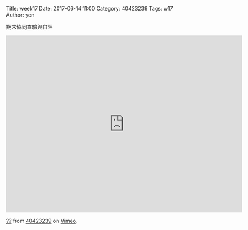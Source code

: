 Title: week17
Date: 2017-06-14 11:00
Category: 40423239
Tags: w17
Author: yen
<p>期末協同查驗與自評</p>
<!-- PELICAN_END_SUMMARY -->
<iframe src="https://player.vimeo.com/video/221517551" width="640" height="480" frameborder="0" webkitallowfullscreen mozallowfullscreen allowfullscreen></iframe>
<p><a href="https://vimeo.com/221517551">??</a> from <a href="https://vimeo.com/user65601109">40423239</a> on <a href="https://vimeo.com">Vimeo</a>.</p>

<pre class="brush:python:>

ѲԓolveSpaceREVa


Group.h.v=00000001
Group.type=5000
Group.name=#references
Group.color=ff000000
Group.skipFirst=0
Group.predef.swapUV=0
Group.predef.negateU=0
Group.predef.negateV=0
Group.visible=1
Group.suppress=0
Group.relaxConstraints=0
Group.allowRedundant=0
Group.allDimsReference=0
Group.remap={
}
AddGroup

Group.h.v=00000002
Group.type=5001
Group.order=1
Group.name=sketch-in-plane
Group.activeWorkplane.v=80020000
Group.color=ff000000
Group.subtype=6000
Group.skipFirst=0
Group.predef.q.w=1.00000000000000000000
Group.predef.origin.v=00010001
Group.predef.swapUV=0
Group.predef.negateU=0
Group.predef.negateV=0
Group.visible=1
Group.suppress=0
Group.relaxConstraints=0
Group.allowRedundant=0
Group.allDimsReference=0
Group.remap={
}
AddGroup

Param.h.v.=00010010
AddParam

Param.h.v.=00010011
AddParam

Param.h.v.=00010012
AddParam

Param.h.v.=00010020
Param.val=1.00000000000000000000
AddParam

Param.h.v.=00010021
AddParam

Param.h.v.=00010022
AddParam

Param.h.v.=00010023
AddParam

Param.h.v.=00020010
AddParam

Param.h.v.=00020011
AddParam

Param.h.v.=00020012
AddParam

Param.h.v.=00020020
Param.val=0.50000000000000000000
AddParam

Param.h.v.=00020021
Param.val=0.50000000000000000000
AddParam

Param.h.v.=00020022
Param.val=0.50000000000000000000
AddParam

Param.h.v.=00020023
Param.val=0.50000000000000000000
AddParam

Param.h.v.=00030010
AddParam

Param.h.v.=00030011
AddParam

Param.h.v.=00030012
AddParam

Param.h.v.=00030020
Param.val=0.50000000000000000000
AddParam

Param.h.v.=00030021
Param.val=-0.50000000000000000000
AddParam

Param.h.v.=00030022
Param.val=-0.50000000000000000000
AddParam

Param.h.v.=00030023
Param.val=-0.50000000000000000000
AddParam

Param.h.v.=00080010
Param.val=2.98836238730120000000
AddParam

Param.h.v.=00080011
Param.val=6.40856382055788560000
AddParam

Param.h.v.=00080013
Param.val=-6.40856382055788390000
AddParam

Param.h.v.=00080014
Param.val=2.98836238730119950000
AddParam

Param.h.v.=00090010
Param.val=-6.40856382055788390000
AddParam

Param.h.v.=00090011
Param.val=2.98836238730119950000
AddParam

Param.h.v.=00090013
Param.val=7.27224191246885890000
AddParam

Param.h.v.=00090014
Param.val=-34.59934244413513900000
AddParam

Param.h.v.=000a0010
Param.val=7.27224191246885890000
AddParam

Param.h.v.=000a0011
Param.val=-34.59934244413513900000
AddParam

Param.h.v.=000a0013
Param.val=16.66916812032794200000
AddParam

Param.h.v.=000a0014
Param.val=-31.17914101087845300000
AddParam

Param.h.v.=000b0010
Param.val=16.66916812032794200000
AddParam

Param.h.v.=000b0011
Param.val=-31.17914101087845300000
AddParam

Param.h.v.=000b0013
Param.val=2.98836238730120000000
AddParam

Param.h.v.=000b0014
Param.val=6.40856382055788560000
AddParam

Param.h.v.=000c0010
Param.val=-2.98836238730119640000
AddParam

Param.h.v.=000c0011
Param.val=6.40856382055788650000
AddParam

Param.h.v.=000c0013
Param.val=-16.66916812032795300000
AddParam

Param.h.v.=000c0014
Param.val=-31.17914101087845000000
AddParam

Param.h.v.=000d0010
Param.val=-16.66916812032795300000
AddParam

Param.h.v.=000d0011
Param.val=-31.17914101087845000000
AddParam

Param.h.v.=000d0013
Param.val=-7.27224191246887220000
AddParam

Param.h.v.=000d0014
Param.val=-34.59934244413513900000
AddParam

Param.h.v.=000e0010
Param.val=-7.27224191246887220000
AddParam

Param.h.v.=000e0011
Param.val=-34.59934244413513900000
AddParam

Param.h.v.=000e0013
Param.val=6.40856382055788650000
AddParam

Param.h.v.=000e0014
Param.val=2.98836238730119730000
AddParam

Param.h.v.=000f0010
Param.val=6.40856382055788650000
AddParam

Param.h.v.=000f0011
Param.val=2.98836238730119730000
AddParam

Param.h.v.=000f0013
Param.val=-2.98836238730119640000
AddParam

Param.h.v.=000f0014
Param.val=6.40856382055788650000
AddParam

Param.h.v.=00110010
AddParam

Param.h.v.=00110011
AddParam

Param.h.v.=00120010
AddParam

Param.h.v.=00120011
AddParam

Param.h.v.=00130010
AddParam

Param.h.v.=00130011
AddParam

Param.h.v.=00140010
AddParam

Param.h.v.=00140011
AddParam

Param.h.v.=00140040
Param.val=1.50000000000000000000
AddParam

Request.h.v=00000001
Request.type=100
Request.group.v=00000001
Request.construction=0
AddRequest

Request.h.v=00000002
Request.type=100
Request.group.v=00000001
Request.construction=0
AddRequest

Request.h.v=00000003
Request.type=100
Request.group.v=00000001
Request.construction=0
AddRequest

Request.h.v=00000008
Request.type=200
Request.workplane.v=80020000
Request.group.v=00000002
Request.construction=0
AddRequest

Request.h.v=00000009
Request.type=200
Request.workplane.v=80020000
Request.group.v=00000002
Request.construction=0
AddRequest

Request.h.v=0000000a
Request.type=200
Request.workplane.v=80020000
Request.group.v=00000002
Request.construction=0
AddRequest

Request.h.v=0000000b
Request.type=200
Request.workplane.v=80020000
Request.group.v=00000002
Request.construction=0
AddRequest

Request.h.v=0000000c
Request.type=200
Request.workplane.v=80020000
Request.group.v=00000002
Request.construction=0
AddRequest

Request.h.v=0000000d
Request.type=200
Request.workplane.v=80020000
Request.group.v=00000002
Request.construction=0
AddRequest

Request.h.v=0000000e
Request.type=200
Request.workplane.v=80020000
Request.group.v=00000002
Request.construction=0
AddRequest

Request.h.v=0000000f
Request.type=200
Request.workplane.v=80020000
Request.group.v=00000002
Request.construction=0
AddRequest

Request.h.v=00000011
Request.type=101
Request.workplane.v=80020000
Request.group.v=00000002
Request.construction=0
AddRequest

Request.h.v=00000012
Request.type=101
Request.workplane.v=80020000
Request.group.v=00000002
Request.construction=0
AddRequest

Request.h.v=00000013
Request.type=101
Request.workplane.v=80020000
Request.group.v=00000002
Request.construction=0
AddRequest

Request.h.v=00000014
Request.type=400
Request.workplane.v=80020000
Request.group.v=00000002
Request.construction=0
AddRequest

Entity.h.v=00010000
Entity.type=10000
Entity.construction=0
Entity.point[0].v=00010001
Entity.normal.v=00010020
Entity.actVisible=1
AddEntity

Entity.h.v=00010001
Entity.type=2000
Entity.construction=0
Entity.actVisible=1
AddEntity

Entity.h.v=00010020
Entity.type=3000
Entity.construction=0
Entity.point[0].v=00010001
Entity.actNormal.w=1.00000000000000000000
Entity.actVisible=1
AddEntity

Entity.h.v=00020000
Entity.type=10000
Entity.construction=0
Entity.point[0].v=00020001
Entity.normal.v=00020020
Entity.actVisible=1
AddEntity

Entity.h.v=00020001
Entity.type=2000
Entity.construction=0
Entity.actVisible=1
AddEntity

Entity.h.v=00020020
Entity.type=3000
Entity.construction=0
Entity.point[0].v=00020001
Entity.actNormal.w=0.50000000000000000000
Entity.actNormal.vx=0.50000000000000000000
Entity.actNormal.vy=0.50000000000000000000
Entity.actNormal.vz=0.50000000000000000000
Entity.actVisible=1
AddEntity

Entity.h.v=00030000
Entity.type=10000
Entity.construction=0
Entity.point[0].v=00030001
Entity.normal.v=00030020
Entity.actVisible=1
AddEntity

Entity.h.v=00030001
Entity.type=2000
Entity.construction=0
Entity.actVisible=1
AddEntity

Entity.h.v=00030020
Entity.type=3000
Entity.construction=0
Entity.point[0].v=00030001
Entity.actNormal.w=0.50000000000000000000
Entity.actNormal.vx=-0.50000000000000000000
Entity.actNormal.vy=-0.50000000000000000000
Entity.actNormal.vz=-0.50000000000000000000
Entity.actVisible=1
AddEntity

Entity.h.v=00080000
Entity.type=11000
Entity.construction=0
Entity.point[0].v=00080001
Entity.point[1].v=00080002
Entity.workplane.v=80020000
Entity.actVisible=1
AddEntity

Entity.h.v=00080001
Entity.type=2001
Entity.construction=0
Entity.workplane.v=80020000
Entity.actPoint.x=2.98836238730120000000
Entity.actPoint.y=6.40856382055788560000
Entity.actVisible=1
AddEntity

Entity.h.v=00080002
Entity.type=2001
Entity.construction=0
Entity.workplane.v=80020000
Entity.actPoint.x=-6.40856382055788390000
Entity.actPoint.y=2.98836238730119950000
Entity.actVisible=1
AddEntity

Entity.h.v=00090000
Entity.type=11000
Entity.construction=0
Entity.point[0].v=00090001
Entity.point[1].v=00090002
Entity.workplane.v=80020000
Entity.actVisible=1
AddEntity

Entity.h.v=00090001
Entity.type=2001
Entity.construction=0
Entity.workplane.v=80020000
Entity.actPoint.x=-6.40856382055788390000
Entity.actPoint.y=2.98836238730119950000
Entity.actVisible=1
AddEntity

Entity.h.v=00090002
Entity.type=2001
Entity.construction=0
Entity.workplane.v=80020000
Entity.actPoint.x=7.27224191246885890000
Entity.actPoint.y=-34.59934244413513900000
Entity.actVisible=1
AddEntity

Entity.h.v=000a0000
Entity.type=11000
Entity.construction=0
Entity.point[0].v=000a0001
Entity.point[1].v=000a0002
Entity.workplane.v=80020000
Entity.actVisible=1
AddEntity

Entity.h.v=000a0001
Entity.type=2001
Entity.construction=0
Entity.workplane.v=80020000
Entity.actPoint.x=7.27224191246885890000
Entity.actPoint.y=-34.59934244413513900000
Entity.actVisible=1
AddEntity

Entity.h.v=000a0002
Entity.type=2001
Entity.construction=0
Entity.workplane.v=80020000
Entity.actPoint.x=16.66916812032794200000
Entity.actPoint.y=-31.17914101087845300000
Entity.actVisible=1
AddEntity

Entity.h.v=000b0000
Entity.type=11000
Entity.construction=0
Entity.point[0].v=000b0001
Entity.point[1].v=000b0002
Entity.workplane.v=80020000
Entity.actVisible=1
AddEntity

Entity.h.v=000b0001
Entity.type=2001
Entity.construction=0
Entity.workplane.v=80020000
Entity.actPoint.x=16.66916812032794200000
Entity.actPoint.y=-31.17914101087845300000
Entity.actVisible=1
AddEntity

Entity.h.v=000b0002
Entity.type=2001
Entity.construction=0
Entity.workplane.v=80020000
Entity.actPoint.x=2.98836238730120000000
Entity.actPoint.y=6.40856382055788560000
Entity.actVisible=1
AddEntity

Entity.h.v=000c0000
Entity.type=11000
Entity.construction=0
Entity.point[0].v=000c0001
Entity.point[1].v=000c0002
Entity.workplane.v=80020000
Entity.actVisible=1
AddEntity

Entity.h.v=000c0001
Entity.type=2001
Entity.construction=0
Entity.workplane.v=80020000
Entity.actPoint.x=-2.98836238730119640000
Entity.actPoint.y=6.40856382055788650000
Entity.actVisible=1
AddEntity

Entity.h.v=000c0002
Entity.type=2001
Entity.construction=0
Entity.workplane.v=80020000
Entity.actPoint.x=-16.66916812032795300000
Entity.actPoint.y=-31.17914101087845000000
Entity.actVisible=1
AddEntity

Entity.h.v=000d0000
Entity.type=11000
Entity.construction=0
Entity.point[0].v=000d0001
Entity.point[1].v=000d0002
Entity.workplane.v=80020000
Entity.actVisible=1
AddEntity

Entity.h.v=000d0001
Entity.type=2001
Entity.construction=0
Entity.workplane.v=80020000
Entity.actPoint.x=-16.66916812032795300000
Entity.actPoint.y=-31.17914101087845000000
Entity.actVisible=1
AddEntity

Entity.h.v=000d0002
Entity.type=2001
Entity.construction=0
Entity.workplane.v=80020000
Entity.actPoint.x=-7.27224191246887220000
Entity.actPoint.y=-34.59934244413513900000
Entity.actVisible=1
AddEntity

Entity.h.v=000e0000
Entity.type=11000
Entity.construction=0
Entity.point[0].v=000e0001
Entity.point[1].v=000e0002
Entity.workplane.v=80020000
Entity.actVisible=1
AddEntity

Entity.h.v=000e0001
Entity.type=2001
Entity.construction=0
Entity.workplane.v=80020000
Entity.actPoint.x=-7.27224191246887220000
Entity.actPoint.y=-34.59934244413513900000
Entity.actVisible=1
AddEntity

Entity.h.v=000e0002
Entity.type=2001
Entity.construction=0
Entity.workplane.v=80020000
Entity.actPoint.x=6.40856382055788650000
Entity.actPoint.y=2.98836238730119730000
Entity.actVisible=1
AddEntity

Entity.h.v=000f0000
Entity.type=11000
Entity.construction=0
Entity.point[0].v=000f0001
Entity.point[1].v=000f0002
Entity.workplane.v=80020000
Entity.actVisible=1
AddEntity

Entity.h.v=000f0001
Entity.type=2001
Entity.construction=0
Entity.workplane.v=80020000
Entity.actPoint.x=6.40856382055788650000
Entity.actPoint.y=2.98836238730119730000
Entity.actVisible=1
AddEntity

Entity.h.v=000f0002
Entity.type=2001
Entity.construction=0
Entity.workplane.v=80020000
Entity.actPoint.x=-2.98836238730119640000
Entity.actPoint.y=6.40856382055788650000
Entity.actVisible=1
AddEntity

Entity.h.v=00110000
Entity.type=2001
Entity.construction=0
Entity.workplane.v=80020000
Entity.actVisible=1
AddEntity

Entity.h.v=00120000
Entity.type=2001
Entity.construction=0
Entity.workplane.v=80020000
Entity.actVisible=1
AddEntity

Entity.h.v=00130000
Entity.type=2001
Entity.construction=0
Entity.workplane.v=80020000
Entity.actVisible=1
AddEntity

Entity.h.v=00140000
Entity.type=13000
Entity.construction=0
Entity.point[0].v=00140001
Entity.normal.v=00140020
Entity.distance.v=00140040
Entity.workplane.v=80020000
Entity.actVisible=1
AddEntity

Entity.h.v=00140001
Entity.type=2001
Entity.construction=0
Entity.workplane.v=80020000
Entity.actVisible=1
AddEntity

Entity.h.v=00140020
Entity.type=3001
Entity.construction=0
Entity.point[0].v=00140001
Entity.workplane.v=80020000
Entity.actNormal.w=1.00000000000000000000
Entity.actVisible=1
AddEntity

Entity.h.v=00140040
Entity.type=4000
Entity.construction=0
Entity.workplane.v=80020000
Entity.actDistance=1.50000000000000000000
Entity.actVisible=1
AddEntity

Entity.h.v=80020000
Entity.type=10000
Entity.construction=0
Entity.point[0].v=80020002
Entity.normal.v=80020001
Entity.actVisible=1
AddEntity

Entity.h.v=80020001
Entity.type=3010
Entity.construction=0
Entity.point[0].v=80020002
Entity.actNormal.w=1.00000000000000000000
Entity.actVisible=1
AddEntity

Entity.h.v=80020002
Entity.type=2012
Entity.construction=0
Entity.actVisible=1
AddEntity

Constraint.h.v=00000008
Constraint.type=20
Constraint.group.v=00000002
Constraint.workplane.v=80020000
Constraint.ptA.v=00080002
Constraint.ptB.v=00090001
Constraint.other=0
Constraint.other2=0
Constraint.reference=0
AddConstraint

Constraint.h.v=00000009
Constraint.type=20
Constraint.group.v=00000002
Constraint.workplane.v=80020000
Constraint.ptA.v=00090002
Constraint.ptB.v=000a0001
Constraint.other=0
Constraint.other2=0
Constraint.reference=0
AddConstraint

Constraint.h.v=0000000a
Constraint.type=20
Constraint.group.v=00000002
Constraint.workplane.v=80020000
Constraint.ptA.v=000a0002
Constraint.ptB.v=000b0001
Constraint.other=0
Constraint.other2=0
Constraint.reference=0
AddConstraint

Constraint.h.v=0000000b
Constraint.type=20
Constraint.group.v=00000002
Constraint.workplane.v=80020000
Constraint.ptA.v=00080001
Constraint.ptB.v=000b0002
Constraint.other=0
Constraint.other2=0
Constraint.reference=0
AddConstraint

Constraint.h.v=0000000c
Constraint.type=122
Constraint.group.v=00000002
Constraint.workplane.v=80020000
Constraint.entityA.v=000b0000
Constraint.entityB.v=00080000
Constraint.other=0
Constraint.other2=0
Constraint.reference=0
AddConstraint

Constraint.h.v=0000000d
Constraint.type=122
Constraint.group.v=00000002
Constraint.workplane.v=80020000
Constraint.entityA.v=00080000
Constraint.entityB.v=00090000
Constraint.other=0
Constraint.other2=0
Constraint.reference=0
AddConstraint

Constraint.h.v=0000000e
Constraint.type=122
Constraint.group.v=00000002
Constraint.workplane.v=80020000
Constraint.entityA.v=000a0000
Constraint.entityB.v=00090000
Constraint.other=0
Constraint.other2=0
Constraint.reference=0
AddConstraint

Constraint.h.v=0000000f
Constraint.type=20
Constraint.group.v=00000002
Constraint.workplane.v=80020000
Constraint.ptA.v=000c0002
Constraint.ptB.v=000d0001
Constraint.other=0
Constraint.other2=0
Constraint.reference=0
AddConstraint

Constraint.h.v=00000010
Constraint.type=20
Constraint.group.v=00000002
Constraint.workplane.v=80020000
Constraint.ptA.v=000d0002
Constraint.ptB.v=000e0001
Constraint.other=0
Constraint.other2=0
Constraint.reference=0
AddConstraint

Constraint.h.v=00000011
Constraint.type=20
Constraint.group.v=00000002
Constraint.workplane.v=80020000
Constraint.ptA.v=000e0002
Constraint.ptB.v=000f0001
Constraint.other=0
Constraint.other2=0
Constraint.reference=0
AddConstraint

Constraint.h.v=00000012
Constraint.type=20
Constraint.group.v=00000002
Constraint.workplane.v=80020000
Constraint.ptA.v=000c0001
Constraint.ptB.v=000f0002
Constraint.other=0
Constraint.other2=0
Constraint.reference=0
AddConstraint

Constraint.h.v=00000013
Constraint.type=122
Constraint.group.v=00000002
Constraint.workplane.v=80020000
Constraint.entityA.v=000f0000
Constraint.entityB.v=000c0000
Constraint.other=0
Constraint.other2=0
Constraint.reference=0
AddConstraint

Constraint.h.v=00000014
Constraint.type=122
Constraint.group.v=00000002
Constraint.workplane.v=80020000
Constraint.entityA.v=000f0000
Constraint.entityB.v=000e0000
Constraint.other=0
Constraint.other2=0
Constraint.reference=0
AddConstraint

Constraint.h.v=00000015
Constraint.type=122
Constraint.group.v=00000002
Constraint.workplane.v=80020000
Constraint.entityA.v=000d0000
Constraint.entityB.v=000c0000
Constraint.other=0
Constraint.other2=0
Constraint.reference=0
AddConstraint

Constraint.h.v=00000016
Constraint.type=30
Constraint.group.v=00000002
Constraint.workplane.v=80020000
Constraint.valA=10.00000000000000000000
Constraint.ptA.v=000f0001
Constraint.ptB.v=000f0002
Constraint.other=0
Constraint.other2=0
Constraint.reference=0
Constraint.disp.offset.x=4.00668113254711590000
Constraint.disp.offset.y=7.30691116317527280000
AddConstraint

Constraint.h.v=00000017
Constraint.type=30
Constraint.group.v=00000002
Constraint.workplane.v=80020000
Constraint.valA=40.00000000000000000000
Constraint.ptA.v=000c0001
Constraint.ptB.v=000c0002
Constraint.other=0
Constraint.other2=0
Constraint.reference=0
Constraint.disp.offset.x=-7.30691116317506050000
Constraint.disp.offset.y=4.00668113254750220000
AddConstraint

Constraint.h.v=00000018
Constraint.type=30
Constraint.group.v=00000002
Constraint.workplane.v=80020000
Constraint.valA=10.00000000000000000000
Constraint.ptA.v=00080001
Constraint.ptB.v=00080002
Constraint.other=0
Constraint.other2=0
Constraint.reference=0
Constraint.disp.offset.x=-5.95286154464678760000
Constraint.disp.offset.y=5.83162789233931990000
AddConstraint

Constraint.h.v=00000019
Constraint.type=30
Constraint.group.v=00000002
Constraint.workplane.v=80020000
Constraint.valA=40.00000000000000000000
Constraint.ptA.v=000b0001
Constraint.ptB.v=000b0002
Constraint.other=0
Constraint.other2=0
Constraint.reference=0
Constraint.disp.offset.x=5.83162789233931990000
Constraint.disp.offset.y=5.95286154464678670000
AddConstraint

Constraint.h.v=0000001a
Constraint.type=120
Constraint.group.v=00000002
Constraint.workplane.v=80020000
Constraint.valA=160.00000000000000000000
Constraint.entityA.v=00030020
Constraint.entityB.v=000e0000
Constraint.other=0
Constraint.other2=0
Constraint.reference=0
AddConstraint

Constraint.h.v=0000001b
Constraint.type=120
Constraint.group.v=00000002
Constraint.workplane.v=80020000
Constraint.valA=20.00000000000000000000
Constraint.entityA.v=00090000
Constraint.entityB.v=00030020
Constraint.other=0
Constraint.other2=0
Constraint.reference=0
AddConstraint

Constraint.h.v=0000001c
Constraint.type=32
Constraint.group.v=00000002
Constraint.workplane.v=80020000
Constraint.valA=-5.00000000000000000000
Constraint.ptA.v=00110000
Constraint.entityA.v=000f0000
Constraint.other=0
Constraint.other2=0
Constraint.reference=0
AddConstraint

Constraint.h.v=0000001d
Constraint.type=32
Constraint.group.v=00000002
Constraint.workplane.v=80020000
Constraint.valA=-5.00000000000000000000
Constraint.ptA.v=00110000
Constraint.entityA.v=000c0000
Constraint.other=0
Constraint.other2=0
Constraint.reference=0
AddConstraint

Constraint.h.v=0000001e
Constraint.type=20
Constraint.group.v=00000002
Constraint.workplane.v=80020000
Constraint.ptA.v=00120000
Constraint.ptB.v=00130000
Constraint.other=0
Constraint.other2=0
Constraint.reference=0
AddConstraint

Constraint.h.v=0000001f
Constraint.type=32
Constraint.group.v=00000002
Constraint.workplane.v=80020000
Constraint.valA=-5.00000000000000000000
Constraint.ptA.v=00120000
Constraint.entityA.v=00080000
Constraint.other=0
Constraint.other2=0
Constraint.reference=0
AddConstraint

Constraint.h.v=00000020
Constraint.type=32
Constraint.group.v=00000002
Constraint.workplane.v=80020000
Constraint.valA=-5.00000000000000000000
Constraint.ptA.v=00120000
Constraint.entityA.v=000b0000
Constraint.other=0
Constraint.other2=0
Constraint.reference=0
AddConstraint

Constraint.h.v=00000021
Constraint.type=20
Constraint.group.v=00000002
Constraint.workplane.v=80020000
Constraint.ptA.v=00120000
Constraint.ptB.v=00110000
Constraint.other=0
Constraint.other2=0
Constraint.reference=0
AddConstraint

Constraint.h.v=00000022
Constraint.type=20
Constraint.group.v=00000002
Constraint.workplane.v=80020000
Constraint.ptA.v=00010001
Constraint.ptB.v=00110000
Constraint.other=0
Constraint.other2=0
Constraint.reference=0
AddConstraint

Constraint.h.v=00000023
Constraint.type=20
Constraint.group.v=00000002
Constraint.workplane.v=80020000
Constraint.ptA.v=00010001
Constraint.ptB.v=00140001
Constraint.other=0
Constraint.other2=0
Constraint.reference=0
AddConstraint

Constraint.h.v=00000024
Constraint.type=90
Constraint.group.v=00000002
Constraint.workplane.v=80020000
Constraint.valA=3.00000000000000000000
Constraint.entityA.v=00140000
Constraint.other=0
Constraint.other2=0
Constraint.reference=0
AddConstraint

</pre>



